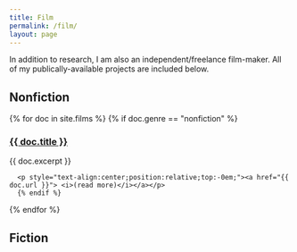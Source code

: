 ```yaml
---
title: Film
permalink: /film/
layout: page
---
```

In addition to research, I am also an independent/freelance film-maker.  All of my publically-available projects are included below.

## Nonfiction
<div>
  {% for doc in site.films %}
    {% if doc.genre == "nonfiction" %}
      <a href="{{ doc.url }}"><h3>{{ doc.title }}</h3></a>
      {{ doc.excerpt }}

      <p style="text-align:center;position:relative;top:-0em;"><a href="{{ doc.url }}"> <i>(read more)</i></a></p>
      {% endif %}
  {% endfor %}
</div>

## Fiction
